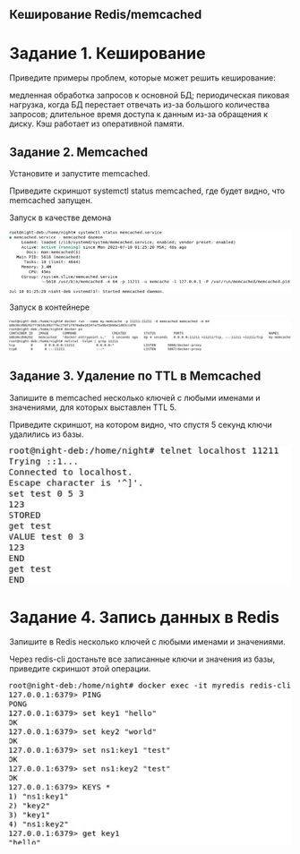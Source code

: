 ## Кеширование Redis/memcached

# Задание 1. Кеширование

Приведите примеры проблем, которые может решить кеширование:

медленная обработка запросов к основной БД;
периодическая пиковая нагрузка, когда БД перестает отвечать из-за большого количества запросов;
длительное время доступа к данным из-за обращения к диску. Кэш работает из оперативной памяти.

## Задание 2. Memcached

Установите и запустите memcached.

Приведите скриншот systemctl status memcached, где будет видно, что memcached запущен.

Запуск в качестве демона

![img](HW-02/img/263295608-480884d7-2e47-4070-8461-c5a1ccb08498.png)

Запуск в контейнере

![img](HW-02/img/263295732-a3f6d628-ae12-4443-9806-e6015ad860e1.png)

## Задание 3. Удаление по TTL в Memcached

Запишите в memcached несколько ключей с любыми именами и значениями, для которых выставлен TTL 5.

Приведите скриншот, на котором видно, что спустя 5 секунд ключи удалились из базы.

![img](HW-02/img/263295863-0ccaa55b-e787-4768-be29-4477fee80116.png)

# Задание 4. Запись данных в Redis

Запишите в Redis несколько ключей с любыми именами и значениями.

Через redis-cli достаньте все записанные ключи и значения из базы, приведите скриншот этой операции.

![img](HW-02/img/263295971-4f17a2d0-4ce1-4287-9225-5d53b18cd73b.png)
